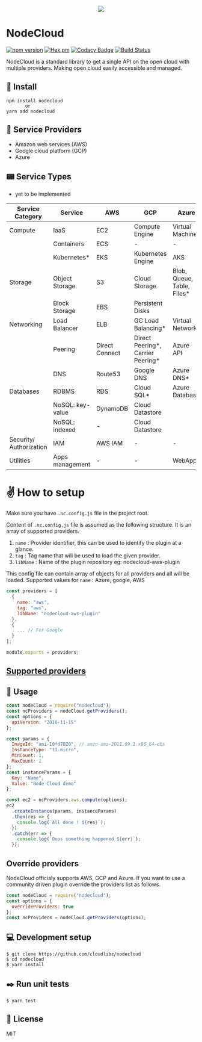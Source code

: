 <p align="center">
  <img src="assets/logo.png">
</p>

# NodeCloud

[![npm version](https://badge.fury.io/js/nodecloud.svg)](https://badge.fury.io/js/nodecloud)
[![Hex.pm](https://img.shields.io/hexpm/l/plug.svg)](https://www.npmjs.com/package/nodecloud)
[![Codacy Badge](https://api.codacy.com/project/badge/Grade/b94b1fe2ac724e8083f8237de3473c8a)](https://www.codacy.com/app/rehrumesh/nodecloud?utm_source=github.com&utm_medium=referral&utm_content=cloudlibz/nodecloud&utm_campaign=Badge_Grade)
[![Build Status](https://travis-ci.org/cloudlibz/nodecloud.svg?branch=master)](https://travis-ci.org/cloudlibz/nodecloud)

NodeCloud is a standard library to get a single API on the open cloud with multiple providers.
Making open cloud easily accessible and managed.

## 🚀 Install

```
npm install nodecloud
       or
yarn add nodecloud
```

## 📘 Service Providers

- Amazon web services (AWS)
- Google cloud platform (GCP)
- Azure

## 📟 Service Types

- yet to be implemented

| Service Category        | Service          | AWS            | GCP                               | Azure                       |
| ----------------------- | ---------------- | -------------- | --------------------------------- | --------------------------- |
| Compute                 | IaaS             | EC2            | Compute Engine                    | Virtual Machine             |
|                         | Containers       | ECS            | -                                 | -                           |
|                         | Kubernetes\*     | EKS            | Kubernetes Engine                 | AKS                         |
| Storage                 | Object Storage   | S3             | Cloud Storage                     | Blob, Queue, Table, Files\* |
|                         | Block Storage    | EBS            | Persistent Disks                  |
| Networking              | Load Balancer    | ELB            | GC Load Balancing\*               | Virtual Networks            |
|                         | Peering          | Direct Connect | Direct Peering*, Carrier Peering* | Azure API                   |
|                         | DNS              | Route53        | Google DNS                        | Azure DNS\*                 |
| Databases               | RDBMS            | RDS            | Cloud SQL\*                       | Azure Database              |
|                         | NoSQL: key-value | DynamoDB       | Cloud Datastore                   |
|                         | NoSQL: indexed   | -              | Cloud Datastore                   |
| Security/ Authorization | IAM              | AWS IAM        | -                                 | -                           |
| Utilities               | Apps management  | -              | -                                 | WebApps                     |

# ✌️ How to setup

Make sure you have `.nc.config.js` file in the project root.

Content of `.nc.config.js` file is assumed as the following structure.
It is an array of supported providers.

1.  `name` : Provider identifier, this can be used to identify the plugin at a glance.
2.  `tag` : Tag name that will be used to load the given provider.
3.  `libName` : Name of the plugin repository eg: nodecloud-aws-plugin

This config file can contain array of objects for all providers and all will be loaded.
Supported values for `name` : Azure, google, AWS

```js
const providers = [
  {
    name: "aws",
    tag: "aws",
    libName: "nodecloud-aws-plugin"
  },
  {
    ... // For Google
  }
];

module.exports = providers;
```

## [Supported providers](https://github.com/cloudlibz/nodecloud/blob/master/lib/core/providers-list.js)

## 📣 Usage

```js
const nodeCloud = require("nodecloud");
const ncProviders = nodeCloud.getProviders();
const options = {
  apiVersion: "2016-11-15"
};

const params = {
  ImageId: "ami-10fd7020", // amzn-ami-2011.09.1.x86_64-ebs
  InstanceType: "t1.micro",
  MinCount: 1,
  MaxCount: 1
};
const instanceParams = {
  Key: "Name",
  Value: "Node Cloud demo"
};

const ec2 = ncProviders.aws.compute(options);
ec2
  .createInstance(params, instanceParams)
  .then(res => {
    console.log(`All done ! ${res}`);
  })
  .catch(err => {
    console.log(`Oops something happened ${err}`);
  });
```

## Override providers

NodeCloud officialy supports AWS, GCP and Azure. If you want to use a community driven plugin override the providers list as follows.

```js
const nodeCloud = require("nodecloud");
const options = {
  overrideProviders: true
};
const ncProviders = nodeCloud.getProviders(options);
```

## 💻 Development setup

```
$ git clone https://github.com/cloudlibz/nodecloud
$ cd nodecloud
$ yarn install
```

## ✒️ Run unit tests

```
$ yarn test
```

## 📜 License

MIT

